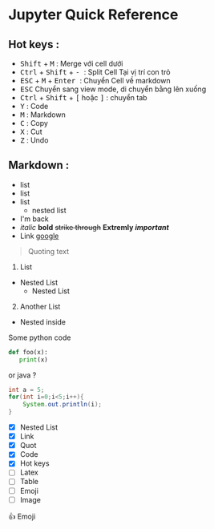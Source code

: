 # Jupyter Quick Reference

## Hot keys :
* <kbd>Shift</kbd> + <kbd>M</kbd> : Merge với cell dưới
* <kbd>Ctrl</kbd> + <kbd>Shift</kbd> + <kbd> - </kbd> : Split Cell Tại vị trí con trỏ  
* <kbd>ESC</kbd> + <kbd>M</kbd> + <kbd>Enter </kbd> : Chuyển Cell về markdown
* <kbd>ESC</kbd> Chuyển sang view mode, di chuyển bằng lên xuống
* <kbd>Ctrl</kbd> + <kbd>Shift</kbd> + <kbd>[</kbd> hoặc <kbd>]</kbd> : chuyển tab
* <kbd>Y</kbd> : Code
* <kbd>M</kbd> : Markdown
* <kbd>C</kbd> : Copy
* <kbd>X</kbd> : Cut
* <kbd>Z</kbd> : Undo

## Markdown : 
* list
* list
* list
  * nested list
* I'm back
* *italic* **bold** ~~strike through~~ **Extremly _important_**
* Link [google](https://www.google.com.vn/)
> Quoting text


1. List 
  - Nested List
    - Nested List
2. Another List 
  - Nested inside

Some python code
```python
def foo(x):
   print(x)
```
or java ?
```java
int a = 5;
for(int i=0;i<5;i++){
    System.out.println(i);
}
```

- [x] Nested List 
- [x] Link
- [x] Quot
- [x] Code
- [X] Hot keys
- [ ] Latex
- [ ] Table
- [ ] Emoji
- [ ] Image

:+1: Emoji

